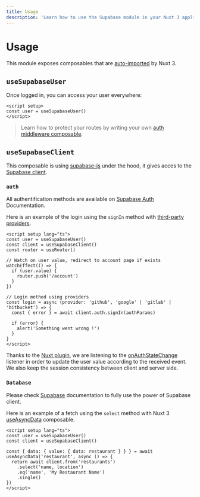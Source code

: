 ```yaml
---
title: Usage
description: 'Learn how to use the Supabase module in your Nuxt 3 application.'
---
```


# Usage

This module exposes composables that are [auto-imported](https://v3.nuxtjs.org/docs/directory-structure/composables) by Nuxt 3.

## `useSupabaseUser`

Once logged in, you can access your user everywhere:

```vue
<script setup>
const user = useSupabaseUser()
</script>
```

> Learn how to protect your routes by writing your own [auth middleware composable](/advanced#auth-middleware).

## `useSupabaseClient`

This composable is using [supabase-js](https://github.com/supabase/supabase-js/) under the hood, it gives acces to the [Supabase client](https://supabase.com/docs/reference/javascript/supabase-client).

### `auth`

All authentification methods are available on [Supabase Auth](https://supabase.com/docs/reference/javascript/auth-signup) Documentation.

Here is an example of the login using the `signIn` method with [third-party providers](https://supabase.com/docs/reference/javascript/auth-signin#sign-in-using-third-party-providers).

```vue [pages/login.vue]
<script setup lang="ts">
const user = useSupabaseUser()
const client = useSupabaseClient()
const router = useRouter()

// Watch on user value, redirect to account page if exists
watchEffect(() => {
  if (user.value) {
    router.push('/account')
  }
})

// Login method using providers
const login = async (provider: 'github', 'google' | 'gitlab' | 'bitbucket') => {
  const { error } = await client.auth.signIn(authParams)

  if (error) {
    alert('Something went wrong !')
  }
}
</script>

```

<alert type="info">

Thanks to the [Nuxt plugin](https://v3.nuxtjs.org/docs/directory-structure/plugins), we are listening to the [onAuthStateChange](https://supabase.com/docs/reference/javascript/auth-onauthstatechange) listener in order to update the user value according to the received event. We also keep the session consistency between client and server side.   

</alert>

### `Database`

Please check [Supabase](https://supabase.com/docs/reference/javascript/select) documentation to fully use the power of Supabase client.

Here is an example of a fetch using the `select` method with Nuxt 3 [useAsyncData](https://v3.nuxtjs.org/docs/usage/data-fetching#useasyncdata) composable.

```vue
<script setup lang="ts">
const user = useSupabaseUser()
const client = useSupabaseClient()

const { data: { value: { data: restaurant } } } = await useAsyncData('restaurant', async () => {
  return await client.from('restaurants')
    .select('name, location')
    .eq('name', 'My Restaurant Name')
    .single()
})
</script>
```
